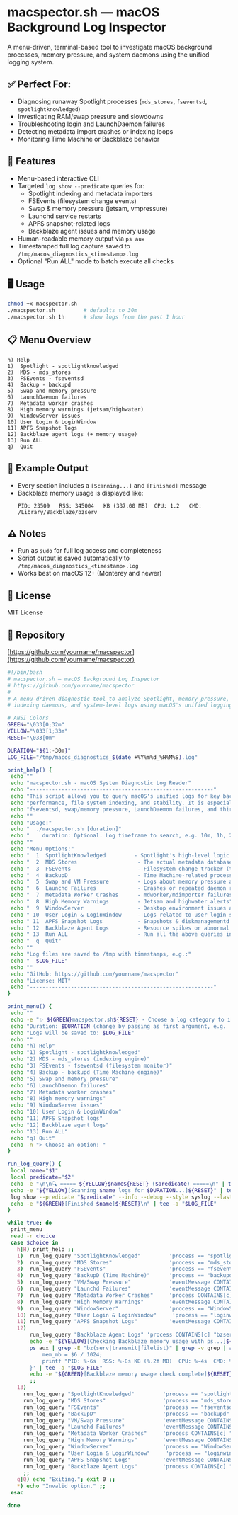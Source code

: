 # macspector.sh — macOS Background Log Inspector

A menu-driven, terminal-based tool to investigate macOS background processes, memory pressure, and system daemons using the unified logging system.

## ✅ Perfect For:
- Diagnosing runaway Spotlight processes (`mds_stores`, `fseventsd`, `spotlightknowledged`)
- Investigating RAM/swap pressure and slowdowns
- Troubleshooting login and LaunchDaemon failures
- Detecting metadata import crashes or indexing loops
- Monitoring Time Machine or Backblaze behavior

## 🔧 Features
- Menu-based interactive CLI
- Targeted `log show --predicate` queries for:
  - Spotlight indexing and metadata importers
  - FSEvents (filesystem change events)
  - Swap & memory pressure (jetsam, vmpressure)
  - Launchd service restarts
  - APFS snapshot-related logs
  - Backblaze agent issues and memory usage
- Human-readable memory output via `ps aux`
- Timestamped full log capture saved to `/tmp/macos_diagnostics_<timestamp>.log`
- Optional "Run ALL" mode to batch execute all checks

## 🖥️ Usage
```bash
chmod +x macspector.sh
./macspector.sh         # defaults to 30m
./macspector.sh 1h      # show logs from the past 1 hour
```

## 📋 Menu Overview
```
h) Help
1)  Spotlight - spotlightknowledged
2)  MDS - mds_stores
3)  FSEvents - fseventsd
4)  Backup - backupd
5)  Swap and memory pressure
6)  LaunchDaemon failures
7)  Metadata worker crashes
8)  High memory warnings (jetsam/highwater)
9)  WindowServer issues
10) User Login & LoginWindow
11) APFS Snapshot logs
12) Backblaze agent logs (+ memory usage)
13) Run ALL
q)  Quit
```

## 🧪 Example Output
- Every section includes a `[Scanning...]` and `[Finished]` message
- Backblaze memory usage is displayed like:
  ```
  PID: 23509   RSS: 345004   KB (337.00 MB)  CPU: 1.2   CMD: /Library/Backblaze/bzserv
  ```

## ⚠️ Notes
- Run as `sudo` for full log access and completeness
- Script output is saved automatically to `/tmp/macos_diagnostics_<timestamp>.log`
- Works best on macOS 12+ (Monterey and newer)

## 📁 License
MIT License

## 🔗 Repository
[https://github.com/yourname/macspector](https://github.com/yourname/macspector)
 
 ```bash
#!/bin/bash
# macspector.sh — macOS Background Log Inspector
# https://github.com/yourname/macspector
#
# A menu-driven diagnostic tool to analyze Spotlight, memory pressure,
# indexing daemons, and system-level logs using macOS's unified logging system.

# ANSI Colors
GREEN="\033[0;32m"
YELLOW="\033[1;33m"
RESET="\033[0m"

DURATION="${1:-30m}"
LOG_FILE="/tmp/macos_diagnostics_$(date +%Y%m%d_%H%M%S).log"

print_help() {
  echo ""
  echo "macspector.sh - macOS System Diagnostic Log Reader"
  echo "----------------------------------------------------------"
  echo "This script allows you to query macOS's unified logs for key background services that impact memory,"
  echo "performance, file system indexing, and stability. It is especially useful for troubleshooting Spotlight,"
  echo "fseventsd, swap/memory pressure, LaunchDaemon failures, and third-party background tools."
  echo ""
  echo "Usage:"
  echo "  ./macspector.sh [duration]"
  echo "    duration: Optional. Log timeframe to search, e.g. 10m, 1h, 24h (default: 30m)"
  echo ""
  echo "Menu Options:"
  echo "  1  SpotlightKnowledged         - Spotlight's high-level logic and indexing controller"
  echo "  2  MDS Stores                   - The actual metadata database writer (can leak RAM)"
  echo "  3  FSEvents                     - Filesystem change tracker (triggers Spotlight, Time Machine, etc.)"
  echo "  4  BackupD                      - Time Machine-related process (core backup engine)"
  echo "  5  Swap and VM Pressure         - Logs about memory pressure and swap behavior"
  echo "  6  Launchd Failures             - Crashes or repeated daemon restarts"
  echo "  7  Metadata Worker Crashes      - mdworker/mdimporter failures"
  echo "  8  High Memory Warnings         - Jetsam and highwater alerts"
  echo "  9  WindowServer                 - Desktop environment issues and crashes"
  echo " 10  User Login & LoginWindow     - Logs related to user login sessions"
  echo " 11  APFS Snapshot Logs           - Snapshots & diskmanagementd events"
  echo " 12  Backblaze Agent Logs         - Resource spikes or abnormal behavior"
  echo " 13  Run ALL                      - Run all the above queries in sequence"
  echo "  q  Quit"
  echo ""
  echo "Log files are saved to /tmp with timestamps, e.g.:"
  echo "  $LOG_FILE"
  echo ""
  echo "GitHub: https://github.com/yourname/macspector"
  echo "License: MIT"
  echo "----------------------------------------------------------"
}

print_menu() {
  echo ""
  echo -e "✨ ${GREEN}macspector.sh${RESET} - Choose a log category to inspect"
  echo "Duration: $DURATION (change by passing as first argument, e.g. ./macspector.sh 1h)"
  echo "Logs will be saved to: $LOG_FILE"
  echo ""
  echo "h) Help"
  echo "1) Spotlight - spotlightknowledged"
  echo "2) MDS - mds_stores (indexing engine)"
  echo "3) FSEvents - fseventsd (filesystem monitor)"
  echo "4) Backup - backupd (Time Machine engine)"
  echo "5) Swap and memory pressure"
  echo "6) LaunchDaemon failures"
  echo "7) Metadata worker crashes"
  echo "8) High memory warnings"
  echo "9) WindowServer issues"
  echo "10) User Login & LoginWindow"
  echo "11) APFS Snapshot logs"
  echo "12) Backblaze agent logs"
  echo "13) Run ALL"
  echo "q) Quit"
  echo -n "> Choose an option: "
}

run_log_query() {
  local name="$1"
  local predicate="$2"
  echo -e "\n\n🔍 ===== ${YELLOW}$name${RESET} ($predicate) =====\n" | tee -a "$LOG_FILE"
  echo -e "${YELLOW}[Scanning $name logs for $DURATION...]${RESET}" | tee -a "$LOG_FILE"
  log show --predicate "$predicate" --info --debug --style syslog --last "$DURATION" 2>/dev/null | tee -a "$LOG_FILE"
  echo -e "${GREEN}[Finished $name]${RESET}\n" | tee -a "$LOG_FILE"
}

while true; do
  print_menu
  read -r choice
  case $choice in
    h|H) print_help ;;
    1)  run_log_query "SpotlightKnowledged"         'process == "spotlightknowledged"' ;;
    2)  run_log_query "MDS Stores"                  'process == "mds_stores"' ;;
    3)  run_log_query "FSEvents"                    'process == "fseventsd"' ;;
    4)  run_log_query "BackupD (Time Machine)"      'process == "backupd"' ;;
    5)  run_log_query "VM/Swap Pressure"            'eventMessage CONTAINS[c] "com.apple.vmpressure" OR eventMessage CONTAINS[c] "memory pressure"' ;;
    6)  run_log_query "Launchd Failures"            'eventMessage CONTAINS[c] "exited with code" OR eventMessage CONTAINS[c] "could not spawn"' ;;
    7)  run_log_query "Metadata Worker Crashes"     'process CONTAINS[c] "mdworker" OR process CONTAINS[c] "mdimporter"' ;;
    8)  run_log_query "High Memory Warnings"        'eventMessage CONTAINS[c] "highwater" OR eventMessage CONTAINS[c] "jetsam"' ;;
    9)  run_log_query "WindowServer"                'process == "WindowServer"' ;;
    10) run_log_query "User Login & LoginWindow"     'process == "loginwindow" || process == "login"' ;;
    11) run_log_query "APFS Snapshot Logs"          'eventMessage CONTAINS[c] "snapshot" OR process == "diskmanagementd"' ;;
    12)
        run_log_query "Backblaze Agent Logs" 'process CONTAINS[c] "bzserv" OR process CONTAINS[c] "bztransmit" OR process CONTAINS[c] "bzfilelist"'
        echo -e "${YELLOW}[Checking Backblaze memory usage with ps...]${RESET}" | tee -a "$LOG_FILE"
        ps aux | grep -E "bz(serv|transmit|filelist)" | grep -v grep | awk '{
            mem_mb = $6 / 1024;
            printf "PID: %-6s  RSS: %-8s KB (%.2f MB)  CPU: %-4s  CMD: %s\n", $2, $6, mem_mb, $3, $11
        }' | tee -a "$LOG_FILE"
        echo -e "${GREEN}[Backblaze memory usage check complete]${RESET}\n" | tee -a "$LOG_FILE"
        ;;
    13)
      run_log_query "SpotlightKnowledged"         'process == "spotlightknowledged"'
      run_log_query "MDS Stores"                  'process == "mds_stores"'
      run_log_query "FSEvents"                    'process == "fseventsd"'
      run_log_query "BackupD"                     'process == "backupd"'
      run_log_query "VM/Swap Pressure"            'eventMessage CONTAINS[c] "com.apple.vmpressure" OR eventMessage CONTAINS[c] "memory pressure"'
      run_log_query "Launchd Failures"            'eventMessage CONTAINS[c] "exited with code" OR eventMessage CONTAINS[c] "could not spawn"'
      run_log_query "Metadata Worker Crashes"     'process CONTAINS[c] "mdworker" OR process CONTAINS[c] "mdimporter"'
      run_log_query "High Memory Warnings"        'eventMessage CONTAINS[c] "highwater" OR eventMessage CONTAINS[c] "jetsam"'
      run_log_query "WindowServer"                'process == "WindowServer"'
      run_log_query "User Login & LoginWindow"     'process == "loginwindow" || process == "login"'
      run_log_query "APFS Snapshot Logs"          'eventMessage CONTAINS[c] "snapshot" OR process == "diskmanagementd"'
      run_log_query "Backblaze Agent Logs"        'process CONTAINS[c] "bzserv" OR process CONTAINS[c] "bztransmit" OR process CONTAINS[c] "bzfilelist"'
      ;;
    q|Q) echo "Exiting."; exit 0 ;;
    *) echo "Invalid option." ;;
  esac

done


```
